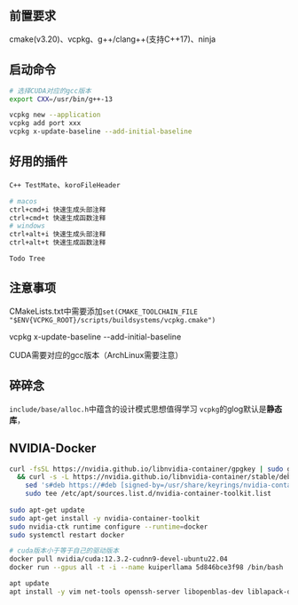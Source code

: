 <!--
 * @Author: Morgan Woods weiyiding0@gmail.com
 * @Date: 2025-01-02 16:44:41
 * @LastEditors: Morgan Woods weiyiding0@gmail.com
 * @LastEditTime: 2025-02-27 20:31:09
 * @FilePath: /siriusx-infer/README.md
 * @Description: 
-->
## 前置要求
cmake(v3.20)、vcpkg、g++/clang++(支持C++17)、ninja

## 启动命令

```bash
# 选择CUDA对应的gcc版本
export CXX=/usr/bin/g++-13

vcpkg new --application
vcpkg add port xxx
vcpkg x-update-baseline --add-initial-baseline 
```


## 好用的插件
`C++ TestMate`、`koroFileHeader`
```bash
# macos
ctrl+cmd+i 快速生成头部注释
ctrl+cmd+t 快速生成函数注释
# windows
ctrl+alt+i 快速生成头部注释
ctrl+alt+t 快速生成函数注释
```
`Todo Tree`


## 注意事项
CMakeLists.txt中需要添加`set(CMAKE_TOOLCHAIN_FILE "$ENV{VCPKG_ROOT}/scripts/buildsystems/vcpkg.cmake")`

vcpkg x-update-baseline --add-initial-baseline 

CUDA需要对应的gcc版本（ArchLinux需要注意）


## 碎碎念
`include/base/alloc.h`中蕴含的设计模式思想值得学习
`vcpkg`的glog默认是**静态库**，


## NVIDIA-Docker
```bash
curl -fsSL https://nvidia.github.io/libnvidia-container/gpgkey | sudo gpg --dearmor -o /usr/share/keyrings/nvidia-container-toolkit-keyring.gpg \
  && curl -s -L https://nvidia.github.io/libnvidia-container/stable/deb/nvidia-container-toolkit.list | \
    sed 's#deb https://#deb [signed-by=/usr/share/keyrings/nvidia-container-toolkit-keyring.gpg] https://#g' | \
    sudo tee /etc/apt/sources.list.d/nvidia-container-toolkit.list
    
sudo apt-get update
sudo apt-get install -y nvidia-container-toolkit
sudo nvidia-ctk runtime configure --runtime=docker
sudo systemctl restart docker

# cuda版本小于等于自己的驱动版本
docker pull nvidia/cuda:12.3.2-cudnn9-devel-ubuntu22.04
docker run --gpus all -t -i --name kuiperllama 5d846bce3f98 /bin/bash 

apt update
apt install -y vim net-tools openssh-server libopenblas-dev liblapack-dev libarpack2-dev libsuperlu-dev wget cmake git gdb rsync
```